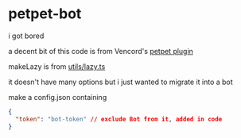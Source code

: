 # petpet-bot

i got bored

a decent bit of this code is from Vencord's [petpet plugin](https://github.com/Vendicated/Vencord/blob/main/src/plugins/petpet/index.ts)

makeLazy is from [utils/lazy.ts](https://github.com/Vendicated/Vencord/blob/main/src/utils/lazy.ts)

it doesn't have many options but i just wanted to migrate it into a bot

make a config.json containing
```json
{
  "token": "bot-token" // exclude Bot from it, added in code
}
```
